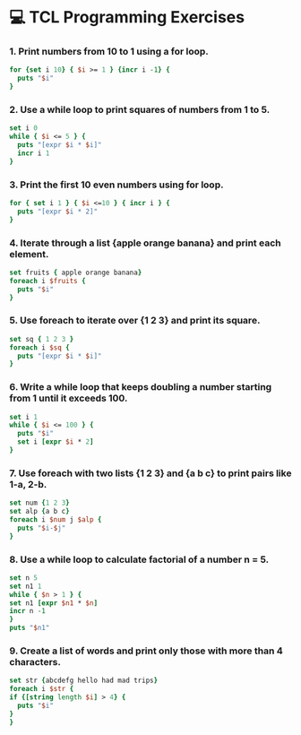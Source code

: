 # 💻 TCL Programming Exercises

### 1. Print numbers from 10 to 1 using a for loop.
```tcl
for {set i 10} { $i >= 1 } {incr i -1} {
  puts "$i"
}
```

### 2. Use a while loop to print squares of numbers from 1 to 5.
```tcl
set i 0 
while { $i <= 5 } {
  puts "[expr $i * $i]"
  incr i 1
}
```

### 3. Print the first 10 even numbers using for loop.
```tcl
for { set i 1 } { $i <=10 } { incr i } {
  puts "[expr $i * 2]"
}
```

### 4. Iterate through a list {apple orange banana} and print each element.
```tcl
set fruits { apple orange banana}
foreach i $fruits {
  puts "$i"
}
```

### 5. Use foreach to iterate over {1 2 3} and print its square.
```tcl
set sq { 1 2 3 }
foreach i $sq {
  puts "[expr $i * $i]"
}
```

### 6. Write a while loop that keeps doubling a number starting from 1 until it exceeds 100.
```tcl
set i 1 
while { $i <= 100 } {
  puts "$i"
  set i [expr $i * 2]
}
```

### 7. Use foreach with two lists {1 2 3} and {a b c} to print pairs like 1-a, 2-b.
```tcl
set num {1 2 3}
set alp {a b c}
foreach i $num j $alp {
  puts "$i-$j"
}
```

### 8. Use a while loop to calculate factorial of a number n = 5.
```tcl
set n 5
set n1 1
while { $n > 1 } {
set n1 [expr $n1 * $n]
incr n -1
}
puts "$n1"
```

### 9. Create a list of words and print only those with more than 4 characters.
```tcl
set str {abcdefg hello had mad trips}
foreach i $str {
if {[string length $i] > 4} {
  puts "$i"
}
}
```
